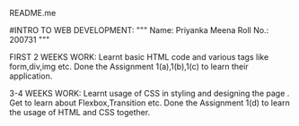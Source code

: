 README.me

#INTRO TO WEB DEVELOPMENT:
"""
Name: Priyanka Meena
Roll No.: 200731
"""

FIRST 2 WEEKS WORK: Learnt basic HTML code and various tags like form,div,img etc.
                    Done the Assignment 1(a),1(b),1(c) to learn their application.

3-4 WEEKS WORK:  Learnt usage of CSS in styling and designing the page .
                 Get to learn about Flexbox,Transition etc.
                 Done the Assignment 1(d) to learn the usage of HTML and CSS together.
